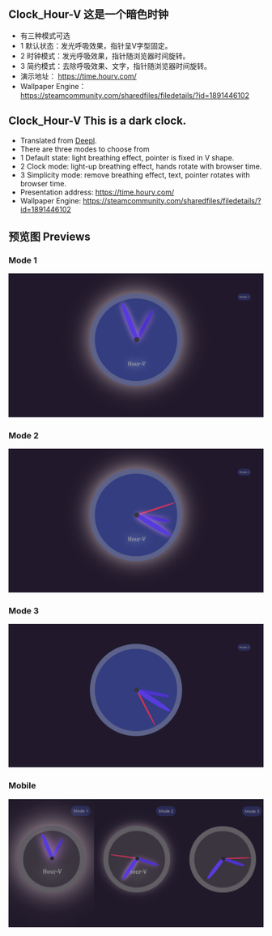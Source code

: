 ## Clock_Hour-V  这是一个暗色时钟
- 有三种模式可选
- 1 默认状态：发光呼吸效果，指针呈V字型固定。
- 2 时钟模式：发光呼吸效果，指针随浏览器时间旋转。
- 3 简约模式：去除呼吸效果、文字，指针随浏览器时间旋转。
- 演示地址： https://time.hourv.com/
- Wallpaper Engine：https://steamcommunity.com/sharedfiles/filedetails/?id=1891446102

## Clock_Hour-V This is a dark clock.
- Translated from [Deepl](https://www.deepl.com/translator/).
- There are three modes to choose from
- 1 Default state: light breathing effect, pointer is fixed in V shape.
- 2 Clock mode: light-up breathing effect, hands rotate with browser time.
- 3 Simplicity mode: remove breathing effect, text, pointer rotates with browser time.
- Presentation address: https://time.hourv.com/
- Wallpaper Engine: https://steamcommunity.com/sharedfiles/filedetails/?id=1891446102

## 预览图 Previews
### Mode 1
<div align=center><img src="https://raw.githubusercontent.com/ShiroiSkyy/Clock_Hour-V/master/screenhosts/mode1.png" alt="Mode 1"/></div>

### Mode 2
<div align=center><img src="https://raw.githubusercontent.com/ShiroiSkyy/Clock_Hour-V/master/screenhosts/mode2.png" alt="Mode 2"/></div>

### Mode 3
<div align=center><img src="https://raw.githubusercontent.com/ShiroiSkyy/Clock_Hour-V/master/screenhosts/mode3.png" alt="Mode 3"/></div>

### Mobile
<div align=center><img src="https://raw.githubusercontent.com/ShiroiSkyy/Clock_Hour-V/master/screenhosts/mobile.png" alt="Mobile"/></div>
